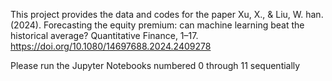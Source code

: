 This project provides the data and codes for the paper 
Xu, X., & Liu, W. han. (2024). Forecasting the equity premium: can machine learning beat the historical average? Quantitative Finance, 1–17. https://doi.org/10.1080/14697688.2024.2409278

Please run the Jupyter Notebooks numbered 0 through 11 sequentially
